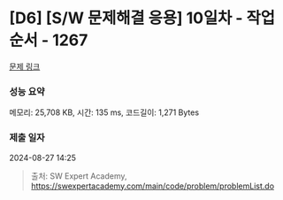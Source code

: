 # [D6] [S/W 문제해결 응용] 10일차 - 작업순서 - 1267 

[문제 링크](https://swexpertacademy.com/main/code/problem/problemDetail.do?contestProbId=AV18TrIqIwUCFAZN) 

### 성능 요약

메모리: 25,708 KB, 시간: 135 ms, 코드길이: 1,271 Bytes

### 제출 일자

2024-08-27 14:25



> 출처: SW Expert Academy, https://swexpertacademy.com/main/code/problem/problemList.do